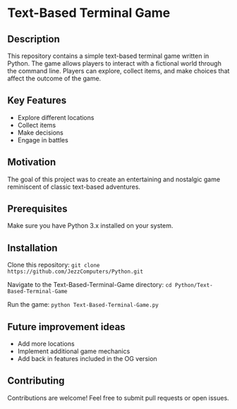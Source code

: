 # Text-Based Terminal Game

## Description

This repository contains a simple text-based terminal game written in Python. The game allows players to interact with a fictional world through the command line. Players can explore, collect items, and make choices that affect the outcome of the game.

## Key Features

* Explore different locations
* Collect items
* Make decisions
* Engage in battles

## Motivation

The goal of this project was to create an entertaining and nostalgic game reminiscent of classic text-based adventures.

## Prerequisites

Make sure you have Python 3.x installed on your system.

## Installation

Clone this repository:
`git clone https://github.com/JezzComputers/Python.git`

Navigate to the Text-Based-Terminal-Game directory:
`cd Python/Text-Based-Terminal-Game`

Run the game:
`python Text-Based-Terminal-Game.py`

## Future improvement ideas

* Add more locations
* Implement additional game mechanics
* Add back in features included in the OG version

## Contributing

Contributions are welcome! Feel free to submit pull requests or open issues.
